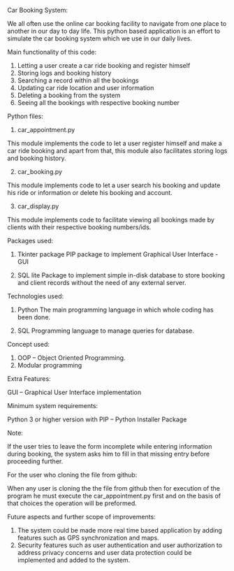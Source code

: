 Car Booking System:

We all often use the online car booking facility  to navigate from one place to another in our day to day life. This python based application is an effort to simulate the car booking system which we use in our daily lives. 


Main functionality of this  code:

1. Letting a user create a car ride booking and register himself
2. Storing logs and booking history
3. Searching a record within all the bookings
4. Updating car ride location and user information
5. Deleting a booking from the system
6. Seeing all the bookings with respective booking number




Python files:

1. car_appointment.py

This module implements the code to let a user register himself and make a car ride booking and apart from that, this module also facilitates storing logs and booking history.


2. car_booking.py

This module implements code to let a user search his booking and update his ride or information or delete his booking and account.


3. car_display.py

This module implements code to facilitate viewing all bookings made by clients with their respective booking numbers/ids.




Packages used:

1. Tkinter package
PIP package to implement Graphical User Interface - GUI

2. SQL lite 
Package to implement simple in-disk database to store booking and client records without the need of any external server.




Technologies used:

1. Python
The main programming language in which whole coding has been done.

2. SQL
Programming language to manage queries for database.



Concept used:

1. OOP – Object Oriented Programming.
2. Modular programming



Extra Features:

GUI – Graphical User Interface implementation



Minimum system requirements:

Python 3  or  higher version  with PIP – Python Installer Package



Note:

If the user tries to leave the form incomplete while entering information during booking, the system asks him to fill in that  missing entry before proceeding further.

For the user who cloning the file from github:

When any user is cloning the the file from github then for execution of the program he must execute the car_appointment.py first and on the basis of that choices the operation will be preformed.



Future aspects and further scope of improvements:

1. The system could be made more real time based application by adding features such as GPS synchronization and maps.
2. Security features such as user authentication and user authorization to address privacy concerns and user data protection could be implemented and added to the system.
